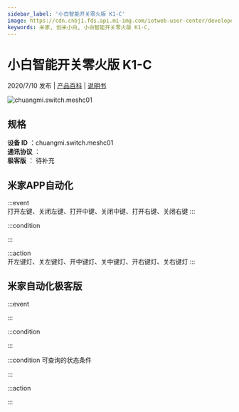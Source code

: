 ```yaml
---
sidebar_label: '小白智能开关零火版 K1-C'
image: https://cdn.cnbj1.fds.api.mi-img.com/iotweb-user-center/developer_1679047615522oAF0thqw.png?GalaxyAccessKeyId=AKVGLQWBOVIRQ3XLEW&Expires=9223372036854775807&Signature=W6hZWrtmtRgLEM7UWH43ZYS2gac=
keywords: 米家, 创米小白, 小白智能开关零火版 K1-C, 
---
```

# 小白智能开关零火版 K1-C

2020/7/10 发布 | [产品百科](https://home.mi.com/webapp/content/baike/product/index.html?model=chuangmi.switch.meshc01/) | [说明书](https://home.mi.com/views/introduction.html?model=chuangmi.switch.meshc01&region=cn)

![chuangmi.switch.meshc01](https://cdn.cnbj1.fds.api.mi-img.com/iotweb-user-center/developer_1679047615522oAF0thqw.png?GalaxyAccessKeyId=AKVGLQWBOVIRQ3XLEW&Expires=9223372036854775807&Signature=W6hZWrtmtRgLEM7UWH43ZYS2gac=)

## 规格  
> 
**设备 ID** ：chuangmi.switch.meshc01  
**通讯协议** ：  
**极客版**  ： 待补充 


## 米家APP自动化  

:::event  
打开左键、关闭左键、打开中键、关闭中键、打开右键、关闭右键
:::

:::condition  

:::

:::action   
开左键灯、关左键灯、开中键灯、关中键灯、开右键灯、关右键灯
:::

## 米家自动化极客版  

:::event  

:::

:::condition  

:::

:::condition 可查询的状态条件  

:::

:::action  

:::

        
